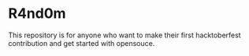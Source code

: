 # R4nd0m
This repository is for anyone who want to make their first hacktoberfest contribution and get started with opensouce.
